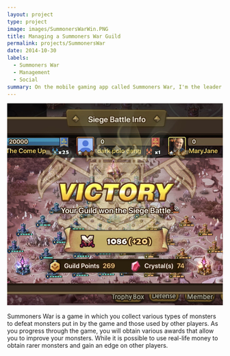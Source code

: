 ```yaml
---
layout: project
type: project
image: images/SummonersWarWin.PNG
title: Managing a Summoners War Guild
permalink: projects/SummonersWar
date: 2014-10-30
labels:
  - Summoners War
  - Management
  - Social
summary: On the mobile gaming app called Summoners War, I'm the leader of a guild.
---
```


<img class="ui medium right floated rounded image" src="../images/SummonersWarWin.PNG">

Summoners War is a game in which you collect various types of monsters to defeat monsters put in by the game and those used by other players. As you progress through the game, you will obtain various awards that allow you to improve your monsters. While it is possible to use real-life money to obtain rarer monsters and gain an edge on other players.

